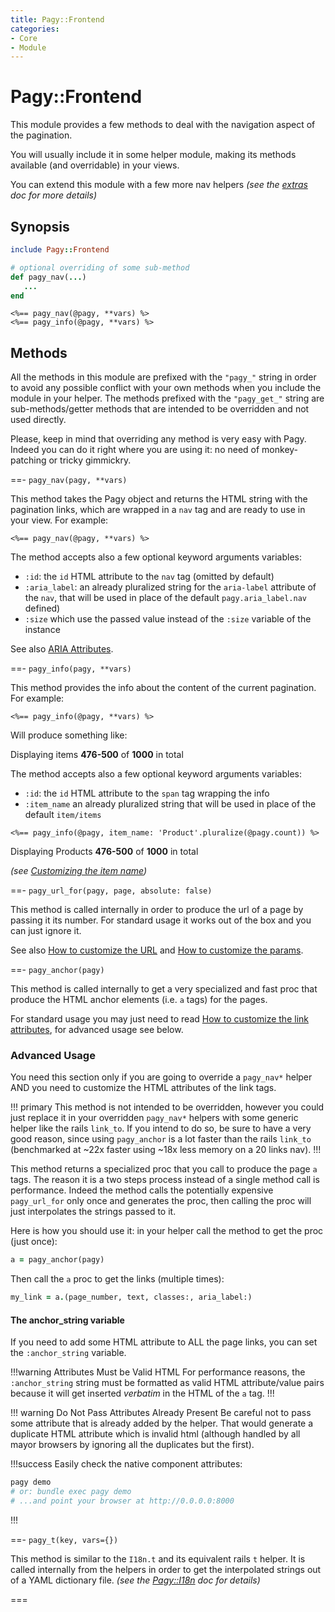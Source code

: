 ```yaml
---
title: Pagy::Frontend
categories: 
- Core
- Module
---
```


# Pagy::Frontend

This module provides a few methods to deal with the navigation aspect of the pagination. 

You will usually include it in some helper module, making its methods available (and overridable) in your views.

You can extend this module with a few more nav helpers _(see the [extras](/categories/extra) doc for more details)_

## Synopsis

```ruby View Helper
include Pagy::Frontend

# optional overriding of some sub-method
def pagy_nav(...)
   ...
end
```

```erb View
<%== pagy_nav(@pagy, **vars) %>
<%== pagy_info(@pagy, **vars) %>
```

## Methods

All the methods in this module are prefixed with the `"pagy_"` string in order to avoid any possible conflict with your own methods when you include the module in your helper. The methods prefixed with the `"pagy_get_"` string are sub-methods/getter methods that are intended to be overridden and not used directly.

Please, keep in mind that overriding any method is very easy with Pagy. Indeed you can do it right where you are using it: no need of monkey-patching or tricky gimmickry.

==- `pagy_nav(pagy, **vars)`

This method takes the Pagy object and returns the HTML string with the pagination links, which are wrapped in a `nav` tag and are ready to use in your view. For example:

```erb View
<%== pagy_nav(@pagy, **vars) %>
```

The method accepts also a few optional keyword arguments variables:

- `:id`: the `id` HTML attribute to the `nav` tag (omitted by default)
- `:aria_label`: an already pluralized string for the `aria-label` attribute of the `nav`, that will be used in place of 
  the default `pagy.aria_label.nav`
  defined) 
- `:size` which use the passed value instead of the `:size` variable of the instance

See also [ARIA Attributes](ARIA.md).

==- `pagy_info(pagy, **vars)`

This method provides the info about the content of the current pagination. For example:

```erb
<%== pagy_info(@pagy, **vars) %>
```

Will produce something like:

<span>Displaying items <b>476-500</b> of <b>1000</b> in total</span>

The method accepts also a few optional keyword arguments variables:

- `:id`: the `id` HTML attribute to the `span` tag wrapping the info
- `:item_name` an already pluralized string that will be used in place of the default `item/items`

```erb View
<%== pagy_info(@pagy, item_name: 'Product'.pluralize(@pagy.count)) %>
```

Displaying Products <b>476-500</b> of <b>1000</b> in total

_(see [Customizing the item name](/docs/how-to.md#customize-the-item-name))_

==- `pagy_url_for(pagy, page, absolute: false)`

This method is called internally in order to produce the url of a page by passing it its number. For standard usage it works out of the box and you can just ignore it.

See also [How to customize the URL](/docs/how-to.md#customize-the-url) and [How to customize the params](/docs/how-to.md#customize-the-params).

==- `pagy_anchor(pagy)`

This method is called internally to get a very specialized and fast proc that produce the HTML anchor elements (i.e. `a` tags) for the pages.

For standard usage you may just need to read [How to customize the link attributes](/docs/how-to.md#customize-the-link-attributes), for advanced usage see below.


### Advanced Usage

You need this section only if you are going to override a `pagy_nav*` helper AND you need to customize the HTML attributes of the
link tags.

!!! primary
This method is not intended to be overridden, however you could just replace it in your overridden `pagy_nav*` helpers with some
generic helper like the rails `link_to`. If you intend to do so, be sure to have a very good reason, since using `pagy_anchor` is
a lot faster than the rails `link_to` (benchmarked at ~22x faster using ~18x less memory on a 20 links nav).
!!!

This method returns a specialized proc that you call to produce the page `a` tags. The reason it is a two steps process instead of
a single method call is performance. Indeed the method calls the potentially expensive `pagy_url_for` only once and generates the
proc, then calling the proc will just interpolates the strings passed to it.

Here is how you should use it: in your helper call the method to get the proc (just once):

```ruby
a = pagy_anchor(pagy)
```

Then call the `a` proc to get the links (multiple times):

```ruby
my_link = a.(page_number, text, classes:, aria_label:)
```

#### The anchor_string variable

If you need to add some HTML attribute to ALL the page links, you can set the `:anchor_string` variable.

!!!warning Attributes Must be Valid HTML
For performance reasons, the `:anchor_string` string must be formatted as valid HTML attribute/value pairs because it will get 
inserted *verbatim* in the HTML of the `a` tag.
!!!

!!! warning Do Not Pass Attributes Already Present
Be careful not to pass some attribute that is already added by the helper. That would generate a duplicate HTML attribute which 
is invalid html (although handled by all mayor browsers by ignoring all the duplicates but the first).

!!!success Easily check the native component attributes:
```sh
pagy demo
# or: bundle exec pagy demo
# ...and point your browser at http://0.0.0.0:8000
```
!!!

==- `pagy_t(key, vars={})`

This method is similar to the `I18n.t` and its equivalent rails `t` helper. It is called internally from the helpers in order to 
get the interpolated strings out of a YAML dictionary file. _(see the [Pagy::I18n](i18n.md) doc for details)_

===
